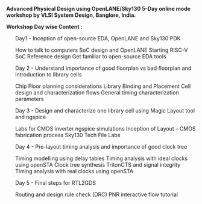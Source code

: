 <p><b>Advanced Physical Design using OpenLANE/Sky130 5-Day online mode workshop by VLSI System Design, Banglore, India.</b></p>

<p><b>Workshop Day wise Content :</b></p>
<ol start="1">
Day1 – Inception of open-source EDA, OpenLANE and Sky130 PDK
</ol>
<ul>
How to talk to computers
SoC design and OpenLANE
Starting RISC-V SoC Reference design
Get familiar to open-source EDA tools
</ul>
<ol start="2">
Day 2 - Understand importance of good floorplan vs bad floorplan and introduction to library cells
</ol>
<ul>
Chip Floor planning considerations
Library Binding and Placement
Cell design and characterization flows
General timing characterization parameters
 </ul>
 <ol start="3">
Day 3 - Design and characterize one library cell using Magic Layout tool and ngspice
</ol>
<ul>
Labs for CMOS inverter ngspice simulations
Inception of Layout – CMOS fabrication process
Sky130 Tech File Labs
 </ul>
   <ol start="4">
Day 4 - Pre-layout timing analysis and importance of good clock tree
</ol>
  <ul>
Timing modelling using delay tables
Timing analysis with ideal clocks using openSTA
Clock tree synthesis TritonCTS and signal integrity
Timing analysis with real clocks using openSTA
    </ul>
      <ol start="5">
Day 5 - Final steps for RTL2GDS
</ol>
<ul>
Routing and design rule check (DRC)
PNR interactive flow tutorial
  </ul>
